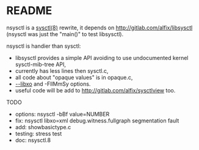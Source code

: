 README
======

nsysctl is a [sysctl(8)](https://www.freebsd.org/cgi/man.cgi?query=sysctl&sektion=8&manpath=FreeBSD+13-current) 
rewrite, it depends on http://gitlab.com/alfix/libsysctl   
(nsysctl was just the "main()" to test libsysctl).   

nsysctl is handier than sysctl: 

 * libsysctl provides a simple API avoiding to use undocumented kernel sysctl-mib-tree API, 
 * currently has less lines then sysctl.c, 
 * all code about "opaque values" is in opaque.c, 
 * [--libxo](https://wiki.freebsd.org/LibXo) and -FIlMmSy options. 
 * useful code will be add to http://gitlab.com/alfix/sysctlview too.

TODO  

 * options: nsysctl -bBf value=NUMBER
 * fix: nsysctl libxo=xml debug.witness.fullgraph segmentation fault
 * add: showbasictype.c
 * testing: stress test
 * doc: nsysctl.8

